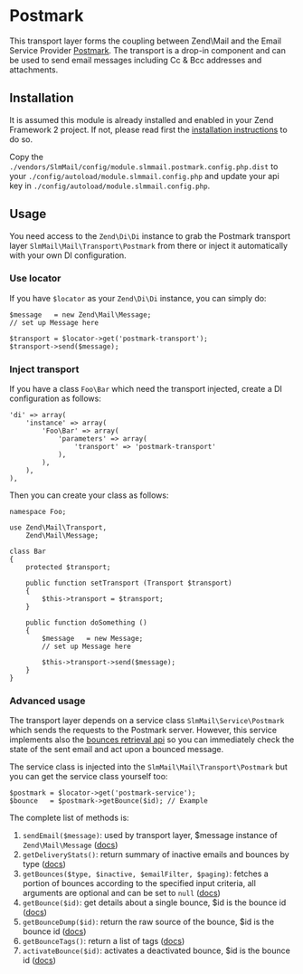 Postmark
===
This transport layer forms the coupling between Zend\Mail and the Email Service Provider [Postmark](http://postmarkapp.com). The transport is a drop-in component and can be used to send email messages including Cc & Bcc addresses and attachments.

Installation
---
It is assumed this module is already installed and enabled in your Zend Framework 2 project. If not, please read first the [installation instructions](https://github.com/juriansluiman/SlmMail/blob/master/README.md) to do so.

Copy the `./vendors/SlmMail/config/module.slmmail.postmark.config.php.dist` to your `./config/autoload/module.slmmail.config.php` and update your api key in `./config/autoload/module.slmmail.config.php`.

Usage
---
You need access to the `Zend\Di\Di` instance to grab the Postmark transport layer `SlmMail\Mail\Transport\Postmark` from there or inject it automatically with your own DI configuration.

### Use locator
If you have `$locator` as your `Zend\Di\Di` instance, you can simply do:

    $message   = new Zend\Mail\Message;
    // set up Message here

    $transport = $locator->get('postmark-transport');
    $transport->send($message);

### Inject transport
If you have a class `Foo\Bar` which need the transport injected, create a DI configuration as follows:

    'di' => array(
        'instance' => array(
            'Foo\Bar' => array(
                'parameters' => array(
                    'transport' => 'postmark-transport'
                ),
            ),
        ),
    ),

Then you can create your class as follows:

    namespace Foo;
    
    use Zend\Mail\Transport,
        Zend\Mail\Message;
    
    class Bar
    {
        protected $transport;
        
        public function setTransport (Transport $transport)
        {
            $this->transport = $transport;
        }
        
        public function doSomething ()
        {
            $message   = new Message;
            // set up Message here

            $this->transport->send($message);
        }
    }

### Advanced usage
The transport layer depends on a service class `SlmMail\Service\Postmark` which sends the requests to the Postmark server. However, this service implements also the [bounces retrieval api](http://developer.postmarkapp.com/developer-bounces.html) so you can immediately check the state of the sent email and act upon a bounced message.

The service class is injected into the `SlmMail\Mail\Transport\Postmark` but you can get the service class yourself too:

    $postmark = $locator->get('postmark-service');
    $bounce   = $postmark->getBounce($id); // Example
    
The complete list of methods is:

1. `sendEmail($message)`: used by transport layer, $message instance of `Zend\Mail\Message` ([docs](http://developer.postmarkapp.com/developer-build.html))
2. `getDeliveryStats()`: return summary of inactive emails and bounces by type ([docs](http://developer.postmarkapp.com/developer-bounces.html#get-delivery-stats))
3. `getBounces($type, $inactive, $emailFilter, $paging)`: fetches a portion of bounces according to the specified input criteria, all arguments are optional and can be set to `null` ([docs](http://developer.postmarkapp.com/developer-bounces.html#get-bounces))
4. `getBounce($id)`: get details about a single bounce, $id is the bounce id ([docs](http://developer.postmarkapp.com/developer-bounces.html#get-a-single-bounce))
5. `getBounceDump($id)`: return the raw source of the bounce, $id is the bounce id ([docs](http://developer.postmarkapp.com/developer-bounces.html#get-bounce-dump))
6. `getBounceTags()`: return a list of tags ([docs](http://developer.postmarkapp.com/developer-bounces.html#get-bounce-tags))
7. `activateBounce($id)`:  activates a deactivated bounce, $id is the bounce id ([docs](http://developer.postmarkapp.com/developer-bounces.html#activate-a-bounce))